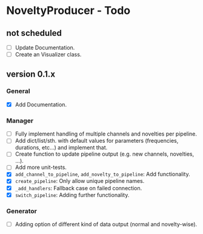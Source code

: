# NoveltyProducer - Todo

## not scheduled

- [ ] Update Documentation.
- [ ] Create an Visualizer class.

## version 0.1.x

### General

- [x] Add Documentation.

### Manager

- [ ] Fully implement handling of multiple channels and novelties per pipeline.
- [ ] Add dict/list/sth. with default values for parameters (frequencies, durations, etc...) and implement that.
- [ ] Create function to update pipeline output (e.g. new channels, novelties, ...).
- [ ] Add more unit-tests.
- [x] `add_channel_to_pipeline`, `add_novelty_to_pipeline`: Add functionality.
- [x] `create_pipeline`: Only allow unique pipeline names.
- [x] `_add_handlers`: Fallback case on failed connection.
- [x] `switch_pipeline`: Adding further functionality.
    
### Generator

- [ ] Adding option of different kind of data output (normal and novelty-wise).
